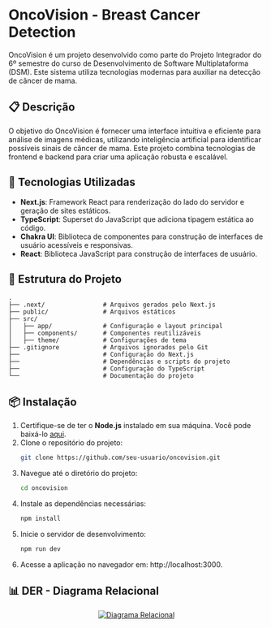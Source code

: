 # OncoVision - Breast Cancer Detection

OncoVision é um projeto desenvolvido como parte do Projeto Integrador do 6º semestre do curso de Desenvolvimento de Software Multiplataforma (DSM). Este sistema utiliza tecnologias modernas para auxiliar na detecção de câncer de mama.

## 📋 Descrição

O objetivo do OncoVision é fornecer uma interface intuitiva e eficiente para análise de imagens médicas, utilizando inteligência artificial para identificar possíveis sinais de câncer de mama. Este projeto combina tecnologias de frontend e backend para criar uma aplicação robusta e escalável.

## 🚀 Tecnologias Utilizadas

- **Next.js**: Framework React para renderização do lado do servidor e geração de sites estáticos.
- **TypeScript**: Superset do JavaScript que adiciona tipagem estática ao código.
- **Chakra UI**: Biblioteca de componentes para construção de interfaces de usuário acessíveis e responsivas.
- **React**: Biblioteca JavaScript para construção de interfaces de usuário.

## 📂 Estrutura do Projeto

```plaintext
.
├── .next/                # Arquivos gerados pelo Next.js
├── public/               # Arquivos estáticos
├── src/
│   ├── app/              # Configuração e layout principal
│   ├── components/       # Componentes reutilizáveis
│   ├── theme/            # Configurações de tema
├── .gitignore            # Arquivos ignorados pelo Git
├──                       # Configuração do Next.js
├──                       # Dependências e scripts do projeto
├──                       # Configuração do TypeScript
└──                       # Documentação do projeto
```

## 📦 Instalação

1. Certifique-se de ter o **Node.js** instalado em sua máquina. Você pode baixá-lo [aqui](https://nodejs.org/).
2. Clone o repositório do projeto:
   ```bash
   git clone https://github.com/seu-usuario/oncovision.git
   ```
3. Navegue até o diretório do projeto:
   ```bash
   cd oncovision
   ```
4. Instale as dependências necessárias:
   ```bash
   npm install
   ```
5. Inicie o servidor de desenvolvimento:
   ```bash
   npm run dev
   ```
6. Acesse a aplicação no navegador em: http://localhost:3000.

## 📊 DER - Diagrama Relacional

<div align="center">
  <a href="https://mermaid.live/edit#pako:eNq1lk2P2jAQhv9K5NOuBDRA-MqhUrtbtSu1Ktr2VCEhbzIbrE3syHa2SxH_veNAiAk2PTUHIPPOVx5HM-xIIlIgMUlyqtQ9o5mkxYoHeNWW4MPyIdgdDObSTOcQByvyUQJVOrijPAEZLCWkLNFMcBOwIm3AK0iFZhMyHISDsNH2h6-zUpXe2LWW33_8DN5JyJjSILv2XGSMe3NZDV1kLA9aa_78Ca0brCLk1pvx8djHkm5zQVM7baVAclogF6Ul41mrlBj5W8j0XHFk_2qe5j-mfgRVCq7g7CzFC_B_hj_wstL3VFM7VNKUVWpdAMUEvCqe7PPR8KYrCR61BMkKQJAeneKL5ZFUIYTecFC-yokoSproqx48oa9Mb6_qsC4F49qXRG0LfALpy_EssQear1N8Tm5efo_fEaICP0KX1gJ0qTU-l2DBc8k2OrfegPOrJ2zO-g00l3iJzOV1BIZvvdJ-Zh65xeZxqMl5NAuex8Pm53VpEF51OFH09dKA9OiXLB2OV0ema1iUJzUOsDvIQN6EveFt65HTJ8ibcXKDGwI4y7hYkR7O_m80P9zceut_OQxgV3GWnope7cjTjEUYz1hDuqaII8VffY2QrDpm1q1RoHE79xwNm6XY77-vN9a5pYV4tJudZoTO-uio9vh3SQ2Ug2YtN-PR6bSjXh6r061D3_iQHskkS0msZQU9UoAsqLkl9cmsiN4AwiNmtadUvpjNvseYkvJfQhRNmBRVtiHxM80V3lWlwX78n3GySuApyDtRcU3i8ajOQeIdeSPxcDIbhItZNIlm42G4WEymPbJF82A2D-fj0ShahBF-zsf7HvlTlw0Hiyiah9E4nM6Hk3A62f8FdXvOZw">
    <img src="https://mermaid.ink/img/pako:eNq1lk2P2jAQhv9K5NOuBDRA-MqhUrtbtSu1Ktr2VCEhbzIbrE3syHa2SxH_veNAiAk2PTUHIPPOVx5HM-xIIlIgMUlyqtQ9o5mkxYoHeNWW4MPyIdgdDObSTOcQByvyUQJVOrijPAEZLCWkLNFMcBOwIm3AK0iFZhMyHISDsNH2h6-zUpXe2LWW33_8DN5JyJjSILv2XGSMe3NZDV1kLA9aa_78Ca0brCLk1pvx8djHkm5zQVM7baVAclogF6Ul41mrlBj5W8j0XHFk_2qe5j-mfgRVCq7g7CzFC_B_hj_wstL3VFM7VNKUVWpdAMUEvCqe7PPR8KYrCR61BMkKQJAeneKL5ZFUIYTecFC-yokoSproqx48oa9Mb6_qsC4F49qXRG0LfALpy_EssQear1N8Tm5efo_fEaICP0KX1gJ0qTU-l2DBc8k2OrfegPOrJ2zO-g00l3iJzOV1BIZvvdJ-Zh65xeZxqMl5NAuex8Pm53VpEF51OFH09dKA9OiXLB2OV0ema1iUJzUOsDvIQN6EveFt65HTJ8ibcXKDGwI4y7hYkR7O_m80P9zceut_OQxgV3GWnope7cjTjEUYz1hDuqaII8VffY2QrDpm1q1RoHE79xwNm6XY77-vN9a5pYV4tJudZoTO-uio9vh3SQ2Ug2YtN-PR6bSjXh6r061D3_iQHskkS0msZQU9UoAsqLkl9cmsiN4AwiNmtadUvpjNvseYkvJfQhRNmBRVtiHxM80V3lWlwX78n3GySuApyDtRcU3i8ajOQeIdeSPxcDIbhItZNIlm42G4WEymPbJF82A2D-fj0ShahBF-zsf7HvlTlw0Hiyiah9E4nM6Hk3A62f8FdXvOZw?type=png" alt="Diagrama Relacional">
  </a>
</div>
